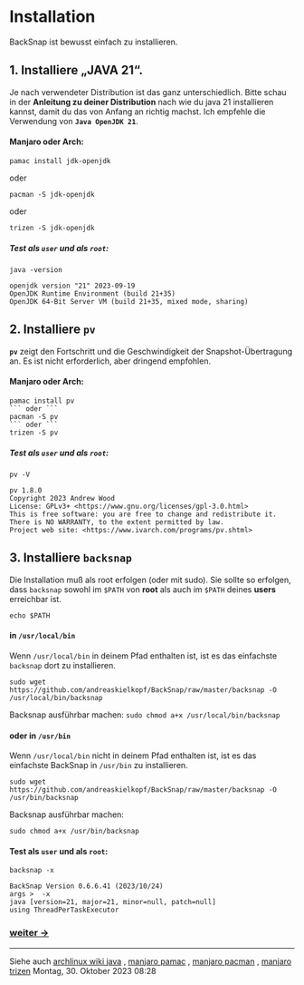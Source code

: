 # Installation
BackSnap ist bewusst einfach zu installieren.

## 1. Installiere „JAVA 21“.
Je nach verwendeter Distribution ist das ganz unterschiedlich. Bitte schau in der **Anleitung zu deiner Distribution** nach wie du java 21 installieren kannst, damit du das von Anfang an richtig machst. Ich empfehle die Verwendung von **`Java OpenJDK 21`**.

#### Manjaro oder Arch:
```
pamac install jdk-openjdk
```
oder
```
pacman -S jdk-openjdk
``` 
oder 
```
trizen -S jdk-openjdk
```

##### Test als `user` und als `root`:
```
java -version
```
```
openjdk version "21" 2023-09-19
OpenJDK Runtime Environment (build 21+35)
OpenJDK 64-Bit Server VM (build 21+35, mixed mode, sharing)
```

## 2. Installiere `pv`
**`pv`** zeigt den Fortschritt und die Geschwindigkeit der Snapshot-Übertragung an. Es ist nicht erforderlich, 
aber dringend empfohlen.

#### Manjaro oder Arch:
```
pamac install pv
``` oder ```
pacman -S pv
``` oder ```
trizen -S pv
```

##### Test als `user` und als `root`:
```
pv -V
```
```
pv 1.8.0
Copyright 2023 Andrew Wood
License: GPLv3+ <https://www.gnu.org/licenses/gpl-3.0.html>
This is free software: you are free to change and redistribute it.
There is NO WARRANTY, to the extent permitted by law.
Project web site: <https://www.ivarch.com/programs/pv.shtml>
```

## 3. Installiere `backsnap`
Die Installation muß als root erfolgen (oder mit sudo). Sie sollte so erfolgen, dass `backsnap` sowohl im `$PATH` 
von **root** als auch im `$PATH` deines **users** erreichbar ist.
```
echo $PATH
```

#### in `/usr/local/bin`
Wenn `/usr/local/bin` in deinem Pfad enthalten ist, ist es das einfachste `backsnap` dort zu installieren.
```
sudo wget https://github.com/andreaskielkopf/BackSnap/raw/master/backsnap -O /usr/local/bin/backsnap
```
Backsnap ausführbar machen: `sudo chmod a+x /usr/local/bin/backsnap`

#### oder in `/usr/bin`
Wenn `/usr/local/bin` nicht in deinem Pfad enthalten ist, ist es das einfachste BackSnap in `/usr/bin` zu installieren.
```
sudo wget https://github.com/andreaskielkopf/BackSnap/raw/master/backsnap -O /usr/bin/backsnap
```
Backsnap ausführbar machen:
```
sudo chmod a+x /usr/bin/backsnap
```

#### Test als `user` und als `root`:
```
backsnap -x
```
```
BackSnap Version 0.6.6.41 (2023/10/24)
args >  -x 
java [version=21, major=21, minor=null, patch=null]
using ThreadPerTaskExecutor
```

### [weiter ->](device_de.md)
----

Siehe auch [archlinux wiki java](https://wiki.archlinux.org/title/java) , [manjaro pamac](https://wiki.manjaro.org/index.php/Pamac) , [manjaro pacman](https://wiki.manjaro.org/index.php/Pacman_Overview) , [manjaro trizen](https://wiki.archlinux.de/title/Trizen)
Montag, 30. Oktober 2023 08:28 